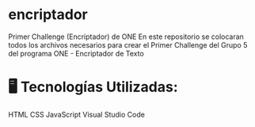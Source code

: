 # encriptador
Primer Challenge (Encriptador) de ONE
En este repositorio se colocaran todos los archivos necesarios para crear el Primer Challenge del Grupo 5 del programa ONE - Encriptador de Texto
#
# 🖥️ Tecnologías Utilizadas:
HTML
CSS
JavaScript
Visual Studio Code
